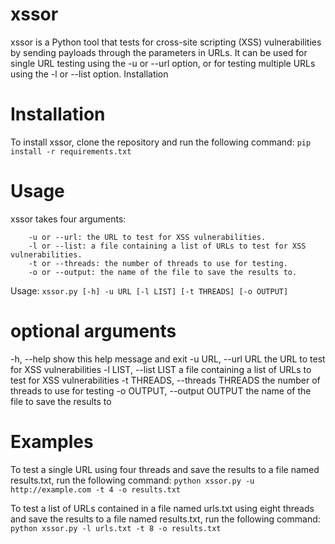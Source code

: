 # xssor
xssor is a Python tool that tests for cross-site scripting (XSS) vulnerabilities by sending payloads through the parameters in URLs. It can be used for single URL testing using the -u or --url option, or for testing multiple URLs using the -l or --list option.
Installation

# Installation
To install xssor, clone the repository and run the following command:
```pip install -r requirements.txt```

# Usage
xssor takes four arguments:
```
    -u or --url: the URL to test for XSS vulnerabilities.
    -l or --list: a file containing a list of URLs to test for XSS vulnerabilities.
    -t or --threads: the number of threads to use for testing.
    -o or --output: the name of the file to save the results to.
```
Usage: ```xssor.py [-h] -u URL [-l LIST] [-t THREADS] [-o OUTPUT]```

# optional arguments
  -h, --help            show this help message and exit
  -u URL, --url URL     the URL to test for XSS vulnerabilities
  -l LIST, --list LIST  a file containing a list of URLs to test for XSS vulnerabilities
  -t THREADS, --threads THREADS
                        the number of threads to use for testing
  -o OUTPUT, --output OUTPUT
                        the name of the file to save the results to

# Examples
To test a single URL using four threads and save the results to a file named results.txt, run the following command:
```python xssor.py -u http://example.com -t 4 -o results.txt```

To test a list of URLs contained in a file named urls.txt using eight threads and save the results to a file named results.txt, run the following command:
```python xssor.py -l urls.txt -t 8 -o results.txt```
